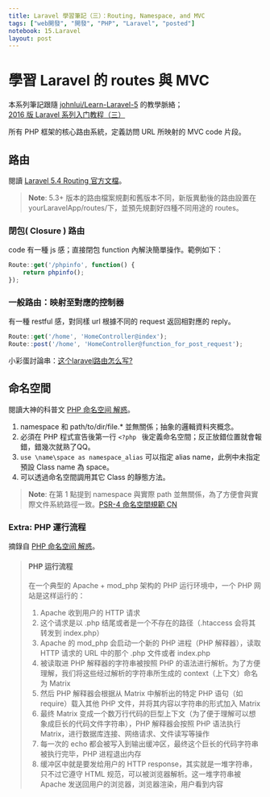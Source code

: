 ```yaml
---
title: Laravel 學習筆記（三）：Routing, Namespace, and MVC
tags: ["web開發", "開發", "PHP", "Laravel", "posted"]
notebook: 15.Laravel
layout: post
---
```


# 學習 Laravel 的 routes 與 MVC
本系列筆記跟隨 [johnlui/Learn-Laravel-5][5] 的教學脈絡；  
[2016 版 Laravel 系列入门教程（三）][6]

所有 PHP 框架的核心路由系統，定義訪問 URL 所映射的 MVC code 片段。

## 路由
閱讀 [Laravel 5.4 Routing 官方文檔][1]。  
  
> **Note**: 5.3+ 版本的路由檔案規劃和舊版本不同，新版異動後的路由設置在 yourLaravelApp/routes/下，並預先規劃好四種不同用途的 routes。  

### 閉包( Closure ) 路由
code 有一種 js 感；直接閉包 function 內解決簡單操作。範例如下：  

```js
Route::get('/phpinfo', function() {
    return phpinfo();
});
```

### 一般路由：映射至對應的控制器
有一種 restful 感，對同樣 url 根據不同的 request 返回相對應的 reply。

```js
Route::get('/home', 'HomeController@index');
Route::post('/home', 'HomeController@function_for_post_request');
```

小彩蛋討論串：[这个laravel路由怎么写?][4]

## 命名空間
閱讀大神的科普文 [PHP 命名空间 解惑][2]。  
  
1. namespace 和 path/to/dir/file.* 並無關係；抽象的邏輯資料夾概念。  
2. 必須在 PHP 程式宣告後第一行 `<?php ` 後定義命名空間；反正放錯位置就會報錯，錯幾次就熟了QQ。  
3. `use \name\space as namespace_alias` 可以指定 alias name，此例中未指定預設 Class name 為 space。  
4. 可以透過命名空間調用其它 Class 的靜態方法。  
    
> **Note**: 在第 1 點提到 namespace 與實際 path 並無關係，為了方便會與實際文件系統路徑一致。[PSR-4 命名空間規範 CN][3]

### Extra: PHP 運行流程
摘錄自 [PHP 命名空间 解惑][2]。
> #### PHP 运行流程 
> 在一个典型的 Apache +  mod_php 架构的 PHP 运行环境中，一个 PHP 网站是这样运行的：  
>   
> 1. Apache 收到用户的 HTTP 请求  
> 2. 这个请求是以 .php 结尾或者是一个不存在的路径（.htaccess 会将其转发到 index.php）  
> 3. Apache 的 mod_php 会启动一个新的 PHP 进程（PHP 解释器），读取 HTTP 请求的 URL 中的那个 .php 文件或者 index.php  
> 4. 被读取进 PHP 解释器的字符串被按照 PHP 的语法进行解析。为了方便理解，我们将这些经过解析的字符串所生成的 context（上下文）命名为 Matrix  
> 5. 然后 PHP 解释器会根据从 Matrix 中解析出的特定 PHP 语句（如 require）载入其他 PHP 文件，并将其内容以字符串的形式加入 Matrix  
> 6. 最终 Matrix 变成一个数万行代码的巨型上下文（为了便于理解可以想象成巨长的代码文件字符串），PHP 解释器会按照 PHP 语法执行 Matrix，进行数据库连接、网络请求、文件读写等操作  
> 7. 每一次的 echo 都会被写入到输出缓冲区，最终这个巨长的代码字符串被执行完毕，PHP 进程退出内存  
> 8. 缓冲区中就是要发给用户的 HTTP response，其实就是一堆字符串，只不过它遵守 HTML 规范，可以被浏览器解析。这一堆字符串被 Apache 发送回用户的浏览器，浏览器渲染，用户看到内容

[1]: https://laravel.com/docs/5.4/routing "Laravel 5.4 Docs: Routing"
[2]: https://lvwenhan.com/php/401.html "PHP 命名空间 解惑"
[3]: https://github.com/PizzaLiu/PHP-FIG "PHP编码规范（中文版）导读"
[4]: https://www.zhihu.com/question/31330386/answer/51544599 "这个laravel路由怎么写?"
[5]: https://github.com/johnlui/Learn-Laravel-5/ "2016 版 Laravel 系列入门教程"
[6]: https://github.com/johnlui/Learn-Laravel-5/issues/6 "2016 版 Laravel 系列入门教程（三）"